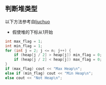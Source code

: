 ## 判断堆类型

以下方法参考自[liuchuo](https://www.liuchuo.net/archives/4667)

- 假使堆的下标从1开始

```c++
int max_flag = 1;
int min_flag = 1;
for (int j = 2; j <= n; j++) {
    if (heap[j / 2] > heap[j]) min_flag = 0;
    if (heap[j / 2] < heap[j]) max_flag = 0;
}
if (max_flag) cout << "Max Heap\n";
else if (min_flag) cout << "Min Heap\n";
else cout << "Not Heap\n";
```

